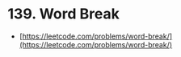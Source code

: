 # 139. Word Break

- [https://leetcode.com/problems/word-break/](https://leetcode.com/problems/word-break/)
